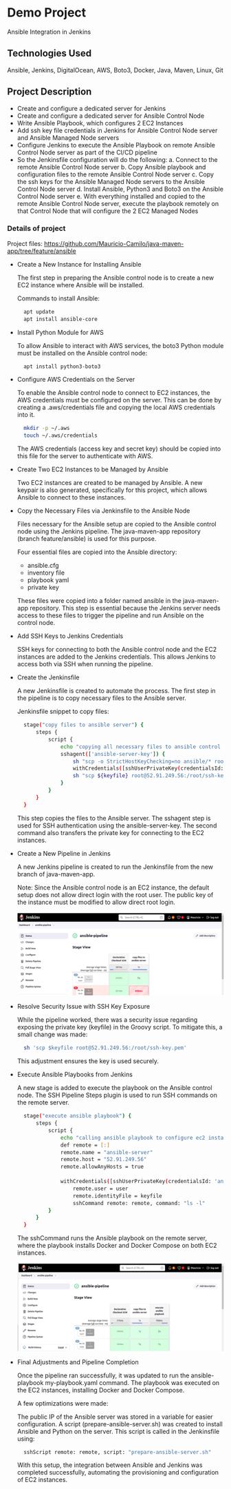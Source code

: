 # Demo Project

Ansible Integration in Jenkins

## Technologies Used

Ansible, Jenkins, DigitalOcean, AWS, Boto3, Docker, Java, Maven, Linux, Git

## Project Description

- Create and configure a dedicated server for Jenkins
- Create and configure a dedicated server for Ansible Control Node
- Write Ansible Playbook, which configures 2 EC2 Instances
- Add ssh key file credentials in Jenkins for Ansible Control Node server and Ansible Managed Node servers
- Configure Jenkins to execute the Ansible Playbook on remote Ansible Control Node server as
part of the CI/CD pipeline
- So the Jenkinsfile configuration will do the following:
    a. Connect to the remote Ansible Control Node server
    b. Copy Ansible playbook and configuration files to the remote Ansible Control Node server
    c. Copy the ssh keys for the Ansible Managed Node servers to the Ansible Control Node server
    d. Install Ansible, Python3 and Boto3 on the Ansible Control Node server
    e. With everything installed and copied to the remote Ansible Control Node server, execute the
    playbook remotely on that Control Node that will configure the 2 EC2 Managed Nodes

### Details of project   

Project files: https://github.com/Mauricio-Camilo/java-maven-app/tree/feature/ansible

- Create a New Instance for Installing Ansible

  The first step in preparing the Ansible control node is to create a new EC2 instance where Ansible will be installed.

  Commands to install Ansible:

  ```sh
    apt update
    apt install ansible-core  
  ```
- Install Python Module for AWS

  To allow Ansible to interact with AWS services, the boto3 Python module must be installed on the Ansible control node:

  ```sh
    apt install python3-boto3
  ```
- Configure AWS Credentials on the Server

  To enable the Ansible control node to connect to EC2 instances, the AWS credentials must be configured on the server. This can be done by creating a .aws/credentials file and copying the local AWS credentials into it.

  ```sh
    mkdir -p ~/.aws
    touch ~/.aws/credentials  
  ```
  The AWS credentials (access key and secret key) should be copied into this file for the server to authenticate with AWS.

- Create Two EC2 Instances to be Managed by Ansible

  Two EC2 instances are created to be managed by Ansible. A new keypair is also generated, specifically for this project, which allows Ansible to connect to these instances.

- Copy the Necessary Files via Jenkinsfile to the Ansible Node

  Files necessary for the Ansible setup are copied to the Ansible control node using the Jenkins pipeline. The java-maven-app repository (branch feature/ansible) is used for this purpose.

  Four essential files are copied into the Ansible directory:

    - ansible.cfg
    - inventory file
    - playbook yaml
    - private key

  These files were copied into a folder named ansible in the java-maven-app repository. This step is essential because the Jenkins server needs access to these files to trigger the pipeline and run Ansible on the control node.

- Add SSH Keys to Jenkins Credentials

  SSH keys for connecting to both the Ansible control node and the EC2 instances are added to the Jenkins credentials. This allows Jenkins to access both via SSH when running the pipeline.

- Create the Jenkinsfile

  A new Jenkinsfile is created to automate the process. The first step in the pipeline is to copy necessary files to the Ansible server.

  Jenkinsfile snippet to copy files:

  ```sh
    stage("copy files to ansible server") {
        steps {
            script {
                echo "copying all necessary files to ansible control node"
                sshagent(['ansible-server-key']) {
                    sh "scp -o StrictHostKeyChecking=no ansible/* root@52.91.249.56:/root"
                    withCredentials([sshUserPrivateKey(credentialsId: 'ec2-server-key', keyFileVariable: 'keyfile', userNameVariable: 'user')])
                    sh "scp ${keyfile} root@52.91.249.56:/root/ssh-key.pem"
                }
            }
        }
    }  
  ```

  This step copies the files to the Ansible server. The sshagent step is used for SSH authentication using the ansible-server-key. The second command also transfers the private key for connecting to the EC2 instances.

- Create a New Pipeline in Jenkins

  A new Jenkins pipeline is created to run the Jenkinsfile from the new branch of java-maven-app.

  Note: Since the Ansible control node is an EC2 instance, the default setup does not allow direct login with the root user. The public key of the instance must be modified to allow direct root login.

    ![Diagram](./images/ansible-project7-1.png)

- Resolve Security Issue with SSH Key Exposure

  While the pipeline worked, there was a security issue regarding exposing the private key (keyfile) in the Groovy script. To mitigate this, a small change was made:

  ```sh
    sh 'scp $keyfile root@52.91.249.56:/root/ssh-key.pem'
  ```

  This adjustment ensures the key is used securely.

- Execute Ansible Playbooks from Jenkins

  A new stage is added to execute the playbook on the Ansible control node. The SSH Pipeline Steps plugin is used to run SSH commands on the remote server.

  ```sh
    stage("execute ansible playbook") {
        steps {
            script {
                echo "calling ansible playbook to configure ec2 instances"
                def remote = [:]
                remote.name = "ansible-server"
                remote.host = "52.91.249.56"
                remote.allowAnyHosts = true

                withCredentials([sshUserPrivateKey(credentialsId: 'ansible-server-key', keyFileVariable: 'keyfile', usernameVariable: 'user')]) {
                    remote.user = user
                    remote.identityFile = keyfile
                    sshCommand remote: remote, command: "ls -l"                }
            }
        }
    }  
  ```

  The sshCommand runs the Ansible playbook on the remote server, where the playbook installs Docker and Docker Compose on both EC2 instances.

  ![Diagram](./images/ansible-project7-2.png)  

- Final Adjustments and Pipeline Completion

  Once the pipeline ran successfully, it was updated to run the ansible-playbook my-playbook.yaml command. The playbook was executed on the EC2 instances, installing Docker and Docker Compose.

  A few optimizations were made:

  The public IP of the Ansible server was stored in a variable for easier configuration.
  A script (prepare-ansible-server.sh) was created to install Ansible and Python on the server. This script is called in the Jenkinsfile using:

  ```sh
    sshScript remote: remote, script: "prepare-ansible-server.sh"
  ```
  With this setup, the integration between Ansible and Jenkins was completed successfully, automating the provisioning and configuration of EC2 instances.
